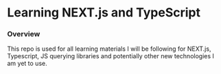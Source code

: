# Learning NEXT.js and TypeScript 

### Overview

This repo is used for all learning materials I will be following for NEXT.js, Typescript, JS querying libraries and potentially other new technologies I am yet to use.
